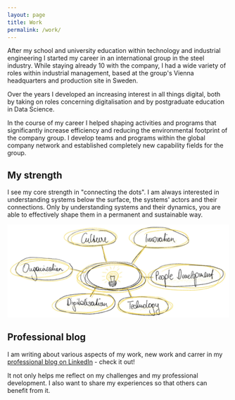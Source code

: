 ```yaml
---
layout: page
title: Work
permalink: /work/
---
```


After my school and university education within technology and industrial engineering I started my career in an international group in the steel industry. While staying already 10 with the company, I had a wide variety of roles within industrial management, based at the group's Vienna headquarters and production site in Sweden.

Over the years I developed an increasing interest in all things digital, both by taking on roles concerning digitalisation and by postgraduate education in Data Science.

In the course of my career I helped shaping activities and programs that significantly increase efficiency and reducing the environmental footprint of the company group. I develop teams and programs within the global company network and established completely new capability fields for the group. 

## My strength

I see my core strength in "connecting the dots". I am always interested in understanding systems below the surface, the systems' actors and their connections. Only by understanding systems and their dynamics, you are able to effectively shape them in a permanent and sustainable way.

![Posts overview](../images/work_jakob_strenth.jpg)

## Professional blog

I am writing about various aspects of my work, new work and carrer in my [professional blog on LinkedIn](https://www.linkedin.com/pulse/welcome-jakobs-linkedin-blog-updated-lists-all-posts-jakob-h%C3%BCrner/") - check it out!

It not only helps me reflect on my challenges and my professional development. I also want to share my experiences so that others can benefit from it. 